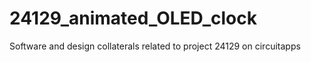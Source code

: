# 24129_animated_OLED_clock
Software and design collaterals related to project 24129 on circuitapps
